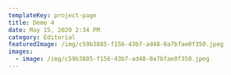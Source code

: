 ```yaml
---
templateKey: project-page
title: Demo 4
date: May 15, 2020 2:34 PM
category: Editorial
featuredImage: /img/c59b3885-f156-43b7-ad48-0a7bfae0f350.jpeg
images:
  - image: /img/c59b3885-f156-43b7-ad48-0a7bfae0f350.jpeg
---
```

